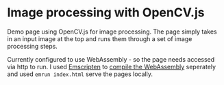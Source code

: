 # Image processing with OpenCV.js

Demo page using OpenCV.js for image processing. The page simply takes in an input image at the top and runs them through a set of image processing steps.

Currently configured to use WebAssembly - so the page needs accessed via http to run. I used [Emscripten](https://kripken.github.io/emscripten-site/index.html) to [compile the WebAssembly](https://docs.opencv.org/3.4.0/d4/da1/tutorial_js_setup.html) seperately and used `emrun index.html` serve the pages locally.
